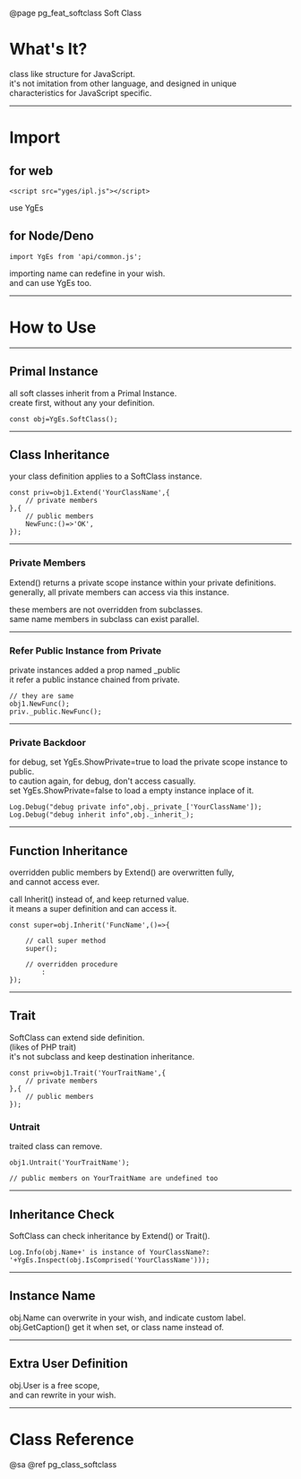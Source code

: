 ﻿@page pg_feat_softclass Soft Class

# What's It?

class like structure for JavaScript.  
it's not imitation from other language,
and designed in unique characteristics for JavaScript specific.  

-----
# Import

## for web

```
<script src="yges/ipl.js"></script>
```
use YgEs

## for Node/Deno

```
import YgEs from 'api/common.js';
```
importing name can redefine in your wish.  
and can use YgEs too.  

-----
# How to Use

-----
## Primal Instance

all soft classes inherit from a Primal Instance.  
create first, without any your definition.  

```
const obj=YgEs.SoftClass();
```

-----
## Class Inheritance

your class definition applies to a SoftClass instance.  

```
const priv=obj1.Extend('YourClassName',{
	// private members 
},{
	// public members 
	NewFunc:()=>'OK',
});

```

-----
### Private Members

Extend() returns a private scope instance within your private definitions.  
generally, all private members can access via this instance.  

these members are not overridden from subclasses.  
same name members in subclass can exist parallel.  

-----
### Refer Public Instance from Private

private instances added a prop named _public  
it refer a public instance chained from private.  

```
// they are same 
obj1.NewFunc(); 
priv._public.NewFunc();
```

-----
### Private Backdoor

for debug, set YgEs.ShowPrivate=true to load the private scope instance to public.  
to caution again, for debug, don't access casually.  
set YgEs.ShowPrivate=false to load a empty instance inplace of it.  

```
Log.Debug("debug private info",obj._private_['YourClassName']);
Log.Debug("debug inherit info",obj._inherit_);
```

-----
## Function Inheritance

overridden public members by Extend() are overwritten fully,  
and cannot access ever.  

call Inherit() instead of, and keep returned value.  
it means a super definition and can access it.  

```
const super=obj.Inherit('FuncName',()=>{

	// call super method 
	super();

	// overridden procedure 
		:
});

```

-----
## Trait

SoftClass can extend side definition.  
(likes of PHP trait)  
it's not subclass and keep destination inheritance.  

```
const priv=obj1.Trait('YourTraitName',{
	// private members 
},{
	// public members 
});

```

### Untrait

traited class can remove.  

```
obj1.Untrait('YourTraitName');

// public members on YourTraitName are undefined too 

```

-----
## Inheritance Check

SoftClass can check inheritance by Extend() or Trait().  

```
Log.Info(obj.Name+' is instance of YourClassName?: '+YgEs.Inspect(obj.IsComprised('YourClassName')));

```

-----
## Instance Name

obj.Name can overwrite in your wish, and indicate custom label.  
obj.GetCaption() get it when set, or class name instead of.  


-----
## Extra User Definition

obj.User is a free scope,  
and can rewrite in your wish.  


-----
# Class Reference

@sa @ref pg_class_softclass
